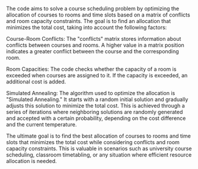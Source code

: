 The code aims to solve a course scheduling problem by optimizing the allocation of courses to rooms and time slots based on a matrix of conflicts and room capacity constraints. The goal is to find an allocation that minimizes the total cost, taking into account the following factors:

Course-Room Conflicts: The "conflicts" matrix stores information about conflicts between courses and rooms. A higher value in a matrix position indicates a greater conflict between the course and the corresponding room.

Room Capacities: The code checks whether the capacity of a room is exceeded when courses are assigned to it. If the capacity is exceeded, an additional cost is added.

Simulated Annealing: The algorithm used to optimize the allocation is "Simulated Annealing." It starts with a random initial solution and gradually adjusts this solution to minimize the total cost. This is achieved through a series of iterations where neighboring solutions are randomly generated and accepted with a certain probability, depending on the cost difference and the current temperature.

The ultimate goal is to find the best allocation of courses to rooms and time slots that minimizes the total cost while considering conflicts and room capacity constraints. This is valuable in scenarios such as university course scheduling, classroom timetabling, or any situation where efficient resource allocation is needed.
